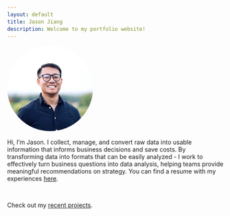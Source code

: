 ```yaml
---
layout: default
title: Jason Jiang
description: Welcome to my portfolio website!
---
```


<!-- <img src="/images/homepage_img.jpg" alt="homepage_img" width="200" style="border-radius:50%;  filter:brightness(1.1);"> -->
<img src="/images/me.jpg" alt="homepage_img" width="200" style="border-radius:50%;  filter:brightness(1.1);"> 

<br>

Hi, I’m Jason. I collect, manage, and convert raw data into usable information that informs business decisions and save costs. By transforming data into formats that can be easily analyzed - I work to effectively turn business questions into data analysis, helping teams provide meaningful recommendations on strategy. You can find a resume with my experiences <a href="jason_resume.pdf" target="_blank"><u>here</u></a>.

<br>

Check out my <a href="/projects/"><u>recent projects</u></a>.
